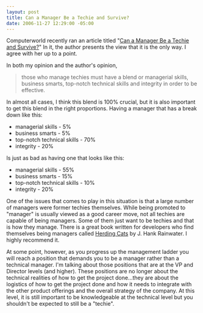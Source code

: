 ```yaml
---
layout: post
title: Can a Manager Be a Techie and Survive?
date: 2006-11-27 12:29:00 -05:00
---
```


Computerworld recently ran an article titled "[Can a Manager Be a Techie and Survive?](http://www.computerworld.com/action/article.do?command=viewArticleBasic&articleId=272778&pageNumber=2)" In it, the author presents the view that it is the only way. I agree with her up to a point.

In both my opinion and the author's opinion, 

> those who manage techies must have a blend or managerial skills, business smarts, top-notch technical skills and integrity in order to be effective.

In almost all cases, I think this blend is 100% crucial, but it is also important to get this blend in the right proportions. Having a manager that has a break down like this:

*   managerial skills - 5%
*   business smarts - 5%
*   top-notch technical skills - 70%
*   integrity - 20% 

Is just as bad as having one that looks like this:

*   managerial skills - 55%
*   business smarts - 15%
*   top-notch technical skills - 10%
*   integrity - 20% 

One of the issues that comes to play in this situation is that a large number of managers were former techies themselves. While being promoted to "manager" is usually viewed as a good career move, not all techies are capable of being managers. Some of them just want to be techies and that is how they manage. There is a great book written for developers who find themselves being managers called [Herding Cats](http://amzn.to/28JJVdl) by J. Hank Rainwater. I highly recommend it.

At some point, however, as you progress up the management ladder you will reach a position that demands you to be a manager rather than a technical manager. I'm talking about those positions that are at the VP and Director levels (and higher). These positions are no longer about the technical realities of how to get the project done...they are about the logistics of how to get the project done and how it needs to integrate with the other product offerings and the overall strategy of the company. At this level, it is still important to be knowledgeable at the technical level but you shouldn't be expected to still be a "techie".
